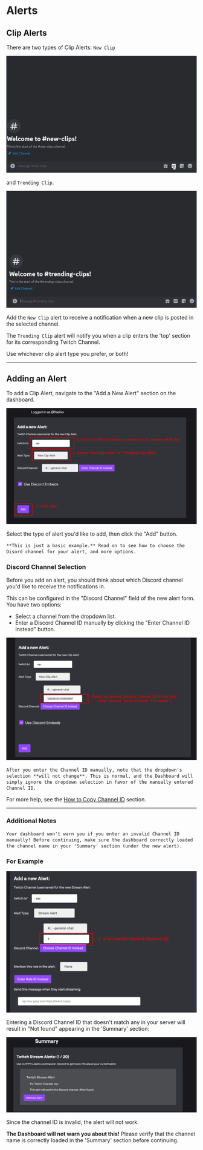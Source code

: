 # Alerts

## Clip Alerts

There are two types of Clip Alerts: `New Clip` 

![](images/newclip.gif)

and `Trending Clip`.

![](images/trending-clip.gif)

Add the `New Clip` alert to receive a notification when a new clip is posted in the selected channel. 

The `Trending Clip` alert will notify you when a clip enters the 'top' section for its corresponding Twitch Channel.

Use whichever clip alert type you prefer, or both!

---

## Adding an Alert

To add a Clip Alert, navigate to the "Add a New Alert" section on the dashboard.

![Configuration for basic New Clip Alert](images/add-new-clip-alert.jpg)

Select the type of alert you'd like to add, then click the "Add" button.

```{note}
**This is just a basic example.** Read on to see how to choose the Disord channel for your alert, and more options.
```

### Discord Channel Selection

Before you add an alert, you should think about which Discord channel you'd like to receive the notifications in.

This can be configured in the "Discord Channel" field of the new alert form. You have two options:

- Select a channel from the dropdown list.
- Enter a Discord Channel ID manually by clicking the "Enter Channel ID Instead" button.

![](images/channel-selection.jpg)


```{note}
After you enter the Channel ID manually, note that the dropdown's selection **will not change**. This is normal, and the Dashboard will simply ignore the dropdown selection in favor of the manually entered Channel ID.
```

For more help, see the [How to Copy Channel ID](https://help.clyppy.com/discord-developer-mode#how-to-copy-channel-id) section.

---

### Additional Notes

```{note}
Your dashboard won't warn you if you enter an invalid Channel ID manually! Before continuing, make sure the dashboard correctly loaded the channel name in your 'Summary' section (under the new alert).
```

### For Example

![](images/invalid-channel-example.jpg)

Entering a Discord Channel ID that doesn't match any in your server will result in "Not found" appearing in the 'Summary' section:

![](images/invalid-channel-example-2.jpg)

Since the channel ID is invalid, the alert will not work. 

**The Dashboard will not warn you about this!** Please verify that the channel name is correctly loaded in the 'Summary' section before continuing.
